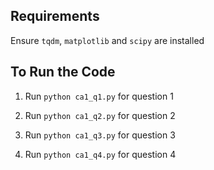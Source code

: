 Requirements
---------------

Ensure `tqdm`, `matplotlib` and `scipy` are installed





To Run the Code
---------------

1. Run `python ca1_q1.py` for question 1

2. Run `python ca1_q2.py` for question 2

3. Run `python ca1_q3.py` for question 3

4. Run `python ca1_q4.py` for question 4
